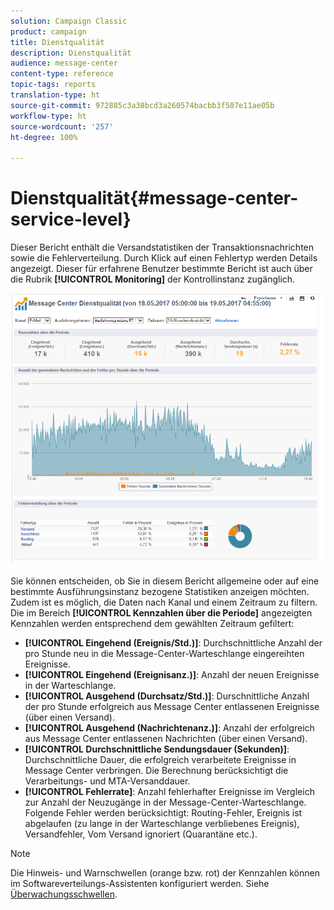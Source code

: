 ```yaml
---
solution: Campaign Classic
product: campaign
title: Dienstqualität
description: Dienstqualität
audience: message-center
content-type: reference
topic-tags: reports
translation-type: ht
source-git-commit: 972885c3a38bcd3a260574bacbb3f507e11ae05b
workflow-type: ht
source-wordcount: '257'
ht-degree: 100%

---
```



# Dienstqualität{#message-center-service-level}

Dieser Bericht enthält die Versandstatistiken der Transaktionsnachrichten sowie die Fehlerverteilung. Durch Klick auf einen Fehlertyp werden Details angezeigt. Dieser für erfahrene Benutzer bestimmte Bericht ist auch über die Rubrik **[!UICONTROL Monitoring]** der Kontrollinstanz zugänglich.

![](assets/mc_reports_1.png)

Sie können entscheiden, ob Sie in diesem Bericht allgemeine oder auf eine bestimmte Ausführungsinstanz bezogene Statistiken anzeigen möchten. Zudem ist es möglich, die Daten nach Kanal und einem Zeitraum zu filtern. Die im Bereich **[!UICONTROL Kennzahlen über die Periode]** angezeigten Kennzahlen werden entsprechend dem gewählten Zeitraum gefiltert:

* **[!UICONTROL Eingehend (Ereignis/Std.)]**: Durchschnittliche Anzahl der pro Stunde neu in die Message-Center-Warteschlange eingereihten Ereignisse.
* **[!UICONTROL Eingehend (Ereignisanz.)]**: Anzahl der neuen Ereignisse in der Warteschlange.
* **[!UICONTROL Ausgehend (Durchsatz/Std.)]**: Durschnittliche Anzahl der pro Stunde erfolgreich aus Message Center entlassenen Ereignisse (über einen Versand).
* **[!UICONTROL Ausgehend (Nachrichtenanz.)]**: Anzahl der erfolgreich aus Message Center entlassenen Nachrichten (über einen Versand).
* **[!UICONTROL Durchschnittliche Sendungsdauer (Sekunden)]**: Durchschnittliche Dauer, die erfolgreich verarbeitete Ereignisse in Message Center verbringen. Die Berechnung berücksichtigt die Verarbeitungs- und MTA-Versanddauer.
* **[!UICONTROL Fehlerrate]**: Anzahl fehlerhafter Ereignisse im Vergleich zur Anzahl der Neuzugänge in der Message-Center-Warteschlange. Folgende Fehler werden berücksichtigt: Routing-Fehler, Ereignis ist abgelaufen (zu lange in der Warteschlange verbliebenes Ereignis), Versandfehler, Vom Versand ignoriert (Quarantäne etc.).

>[!NOTE]
>
>Die Hinweis- und Warnschwellen (orange bzw. rot) der Kennzahlen können im Softwareverteilungs-Assistenten konfiguriert werden. Siehe [Überwachungsschwellen](../../message-center/using/monitoring-thresholds.md).

